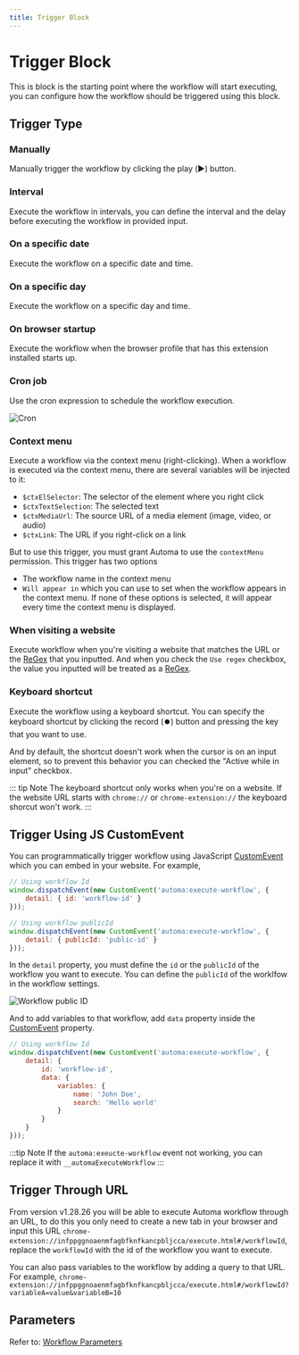 ```yaml
---
title: Trigger Block
---
```


# Trigger Block
This is block is the starting point where the workflow will start executing, you can configure how the workflow should be triggered using this block.

## Trigger Type
### Manually
Manually trigger the workflow by clicking the play (▶️) button.

### Interval
Execute the workflow in intervals, you can define the interval and the delay before executing the workflow in provided input.

### On a specific date
Execute the workflow on a specific date and time.

### On a specific day
Execute the workflow on a specific day and time.

### On browser startup
Execute the workflow when the browser profile that has this extension installed starts up.

### Cron job
Use the cron expression to schedule the workflow execution.

![Cron](https://s3.ap-southeast-1.amazonaws.com/automa-pub/i/2024/12/02/17s5ar-lj.png)

### Context menu
Execute a workflow via the context menu (right-clicking). When a workflow is executed via the context menu, there are several variables will be injected to it:

- `$ctxElSelector`: The selector of the element where you right click
- `$ctxTextSelection`: The selected text
- `$ctxMediaUrl`: The source URL of a media element (image, video, or audio)
- `$ctxLink`: The URL if you right-click on a link

But to use this trigger, you must grant Automa to use the `contextMenu` permission. This trigger has two options

- The workflow name in the context menu
- `Will appear in` which you can use to set when the workflow appears in the context menu. If none of these options is selected, it will appear every time the 
context menu is displayed.

### When visiting a website
Execute workflow when you're visiting a website that matches the URL or the [ReGex](https://developer.mozilla.org/en-US/docs/Web/JavaScript/Guide/Regular_Expressions) that you inputted.
And when you check the `Use regex` checkbox, the value you inputted will be treated as a [ReGex](https://developer.mozilla.org/en-US/docs/Web/JavaScript/Guide/Regular_Expressions).

### Keyboard shortcut
Execute the workflow using a keyboard shortcut. You can specify the keyboard shortcut by clicking the record (⏺️) button and pressing the key that you want to use.

And by default, the shortcut doesn't work when the cursor is on an input element, so to prevent this behavior you can checked the "Active while in input" checkbox.

::: tip Note
The keyboard shortcut only works when you're on a website. If the website URL starts with `chrome://` or `chrome-extension://` the keyboard shorcut won't work.
:::

## Trigger Using JS CustomEvent
You can programmatically trigger workflow using JavaScript [CustomEvent](https://developer.mozilla.org/en-US/docs/Web/API/CustomEvent) which you can embed in your website. For example,
```js
// Using workflow Id
window.dispatchEvent(new CustomEvent('automa:execute-workflow', {
	detail: { id: 'workflow-id' }
}));

// Using workflow publicId
window.dispatchEvent(new CustomEvent('automa:execute-workflow', {
	detail: { publicId: 'public-id' }
}));
```
In the `detail` property, you must define the `id` or the `publicId` of the workflow you want to execute. You can define the `publicId` of the worklfow in the workflow settings. 

![Workflow public ID](https://s3.ap-southeast-1.amazonaws.com/automa-pub/i/2024/12/02/17s5as-e0.png)

And to add variables to that workflow, add `data` property inside the [CustomEvent](https://developer.mozilla.org/en-US/docs/Web/API/CustomEvent) property. 
```js
// Using workflow Id
window.dispatchEvent(new CustomEvent('automa:execute-workflow', {
	detail: { 
		id: 'workflow-id',
		data: {
			variables: {
				name: 'John Doe',
				search: 'Hello world'
			}
		} 
	}
}));
```

:::tip Note
If the `automa:exeucte-workflow` event not working, you can replace it with `__automaExecuteWorkflow`
:::

## Trigger Through URL
From version v1.28.26 you will be able to execute Automa workflow through an URL, to do this you only need to create a new tab in your browser and input this URL `chrome-extension://infppggnoaenmfagbfknfkancpbljcca/execute.html#/workflowId`, replace the `workflowId` with the id of the workflow you want to execute.

You can also pass variables to the workflow by adding a query to that URL. For example, `chrome-extension://infppggnoaenmfagbfknfkancpbljcca/execute.html#/workflowId?variableA=value&variableB=10`

## Parameters
Refer to: [Workflow Parameters](../workflow/parameters.md)
